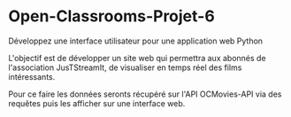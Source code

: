 # Open-Classrooms-Projet-6

Développez une interface utilisateur pour une application web Python

L'objectif est de développer un site web qui permettra aux abonnés de l'association JusTStreamIt, de visualiser en temps réel des films intéressants.

Pour ce faire les données seronts récupéré sur l'API OCMovies-API via des requêtes puis les afficher sur une interface web.

